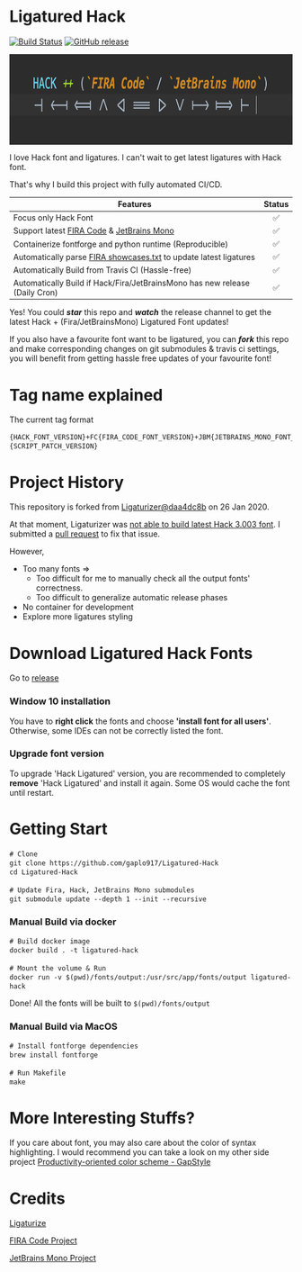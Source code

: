 # Ligatured Hack
[![Build Status](https://travis-ci.com/gaplo917/Ligatured-Hack.svg?branch=master)](https://travis-ci.com/gaplo917/Ligatured-Hack)
[![GitHub release](https://img.shields.io/github/v/release/gaplo917/Ligatured-Hack.svg)](https://gitHub.com/gaplo917/Ligatured-Hack/releases/)

<p align="center">
  <img align="center" height="161" src="images/logo.png"/>
</p>

I love Hack font and ligatures.
I can't wait to get latest ligatures with Hack font. 

That's why I build this project with fully automated CI/CD.

|Features|Status|
|-------|:-------:|
|Focus only Hack Font|✅|
|Support latest [FIRA Code](https://github.com/tonsky/FiraCode) & [JetBrains Mono](https://github.com/JetBrains/JetBrainsMono)|✅|
|Containerize fontforge and python runtime (Reproducible)|✅|
|Automatically parse [FIRA showcases.txt](https://github.com/tonsky/FiraCode/blob/master/showcases/showcases.txt) to update latest ligatures|✅|
|Automatically Build from Travis CI (Hassle-free)|✅|
|Automatically Build if Hack/Fira/JetBrainsMono has new release (Daily Cron)|✅|

Yes! You could ***star*** this repo and ***watch*** the release channel to get the latest Hack + (Fira/JetBrainsMono) Ligatured Font updates!

If you also have a favourite font want to be ligatured, 
you can ***fork*** this repo and make corresponding changes on git submodules & travis ci settings, 
you will benefit from getting hassle free updates of your favourite font!

# Tag name explained
The current tag format
```
{HACK_FONT_VERSION}+FC{FIRA_CODE_FONT_VERSION}+JBM{JETBRAINS_MONO_FONT_VERSION}+{SCRIPT_PATCH_VERSION}
```

# Project History
This repository is forked from [Ligaturizer@daa4dc8b](https://github.com/ToxicFrog/Ligaturizer/tree/daa4dc8baffeefcb27c4ffd30ea52797ead8d123) on 26 Jan 2020. 

At that moment, Ligaturizer was [not able to build latest Hack 3.003 font](https://github.com/ToxicFrog/Ligaturizer/issues/73). I submitted 
a [pull request](https://github.com/ToxicFrog/Ligaturizer/pull/81) to fix that issue. 

However,
* Too many fonts =>
  * Too difficult for me to manually check all the output fonts' correctness.
  * Too difficult to generalize automatic release phases
* No container for development
* Explore more ligatures styling

# Download Ligatured Hack Fonts
Go to [release](https://github.com/gaplo917/Ligatured-Hack/releases)

### Window 10 installation
You have to **right click** the fonts and choose **'install font for all users'**. Otherwise, some IDEs can not be correctly listed the font. 

### Upgrade font version
To upgrade 'Hack Ligatured' version, you are recommended to completely **remove** 'Hack Ligatured' and install it again. Some OS would cache the font until restart.


# Getting Start 
```
# Clone
git clone https://github.com/gaplo917/Ligatured-Hack
cd Ligatured-Hack

# Update Fira, Hack, JetBrains Mono submodules
git submodule update --depth 1 --init --recursive
```

### Manual Build via docker
```
# Build docker image
docker build . -t ligatured-hack

# Mount the volume & Run
docker run -v $(pwd)/fonts/output:/usr/src/app/fonts/output ligatured-hack
```

Done! All the fonts will be built to `$(pwd)/fonts/output`

### Manual Build via MacOS
```
# Install fontforge dependencies
brew install fontforge

# Run Makefile
make
```

# More Interesting Stuffs?
If you care about font, you may also care about the color of syntax highlighting. 
I would recommend you can take a look on my other side project [Productivity-oriented color scheme - GapStyle](https://github.com/gaplo917/GapStyle)

# Credits
[Ligaturize](https://github.com/ToxicFrog/Ligaturizer)

[FIRA Code Project](https://github.com/tonsky/FiraCode)

[JetBrains Mono Project](https://github.com/JetBrains/JetBrainsMono)
